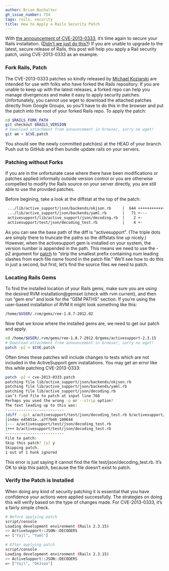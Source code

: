 ```yaml
---
author: Brian Buchalter
gh_issue_number: 754
tags: rails, security
title: How to Apply a Rails Security Patch
---
```


With [the announcement of CVE-2013-0333](https://groups.google.com/forum/?hl=en&fromgroups=#!topic/rubyonrails-security/1h2DR63ViGo), it’s time again to secure your Rails installation. ([Didn’t we just do this?](/blog/2013/01/10/rails-cve-2013-0156-metasploit)) If you are unable to upgrade to the latest, secure release of Rails, this post will help you apply a Rail security patch, using CVE-2013-0333 as an example.

### Fork Rails, Patch

The CVE-2013-0333 patches so kindly released by [Michael Koziarski](https://twitter.com/nzkoz) are intended for use with folks who have forked the Rails repository. If you are unable to keep up with the latest releases, a forked repo can help you manage divergences and make it easy to apply security patches. Unfortunately, you cannot use wget to download the attached patches directly from Google Groups, so you’ll have to do this in the browser and put the patch into the root of your forked Rails repo. To apply the patch:

```bash
cd $RAILS_FORK_PATH
git checkout $RAILS_VERSION
# Download attachment from announcement in browser, sorry no wget!
git am < $CVE.patch
```

You should see the newly committed patch(es) at the HEAD of your branch. Push out to GitHub and then bundle update rails on your servers.

### Patching without Forks

If you are in the unfortunate case where there have been modifications or patches applied informally outside version control or you are otherwise compelled to modify the Rails source on your server directly, you are still able to use the provided patches.

Before begining, take a look at the diffstat at the top of the patch:

```diff
 .../lib/active_support/json/backends/okjson.rb     |  644 ++++++++++++++++++++
 .../lib/active_support/json/backends/yaml.rb       |   71 +---
 activesupport/lib/active_support/json/decoding.rb  |    2 +-
 activesupport/test/json/decoding_test.rb           |    4 +-
```

As you can see the base path of the diff is “activesupport”. (The triple dots are simply there to truncate the paths so the diffstats line up nicely.) However, when the activesupport gem is installed on your system, the version number is appended in the path. This means we need to use the -p2 argument for [patch](http://linux.die.net/man/1/patch) to “strip the smallest prefix containing *num* leading slashes from each file name found in the patch file.” We’ll see how to do this in just a second, but first, let’s find the source files we need to patch.

### Locating Rails Gems

To find the installed location of your Rails gems, make sure you are using the desired RVM installation@gemset (check with rvm current), and then run “gem env” and look for the “GEM PATHS” section. If you’re using the user-based installation of RVM it might look something like this:

```bash
/home/$USER/.rvm/gems/ree-1.8.7-2012.02
```

Now that we know where the installed gems are, we need to get our patch and apply.

```bash
cd /home/$USER/.rvm/gems/ree-1.8.7-2012.0/gems/activesupport-2.3.15
# Download attachment from announcement in browser, sorry no wget!
patch -p2 < $CVE.patch
```

Often times these patches will include changes to tests which are not included in the ActiveSupport gem installations. You may get an error like this while patching CVE-2013-0333:

```bash
patch -p2 < cve-2013-0333.patch                                                 
patching file lib/active_support/json/backends/okjson.rb
patching file lib/active_support/json/backends/yaml.rb
patching file lib/active_support/json/decoding.rb
can’t find file to patch at input line 768
Perhaps you used the wrong -p or --strip option?
The text leading up to this was:
--------------------------
|diff --git a/activesupport/test/json/decoding_test.rb b/activesupport/test/json/decoding_test.rb
|index e45851e..a7f7b46 100644
|--- a/activesupport/test/json/decoding_test.rb
|+++ b/activesupport/test/json/decoding_test.rb
--------------------------
File to patch: 
Skip this patch? [y] y
Skipping patch.
1 out of 1 hunk ignored
```

This error is just saying it cannot find the file test/json/decoding_test.rb. It’s OK to skip this patch, because the file doesn’t exist to patch.

### Verify the Patch is Installed

When doing any kind of security patching it is essential that you have confidence your actions were applied successfully. The strategies on doing this will verify based on the type of changes made. For CVE-2013-0333, it’s a fairly simple check.

```bash
# Before applying patch
script/console
Loading development environment (Rails 2.3.15)
>> ActiveSupport::JSON::DECODERS
=> ["Yajl", "Yaml"]

# After applying patch
script/console
Loading development environment (Rails 2.3.15)
>> ActiveSupport::JSON::DECODERS
=> ["Yajl", "OkJson"]
```

